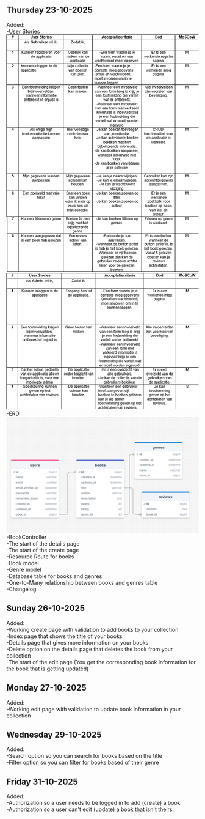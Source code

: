 ## Thursday 23-10-2025
Added: <br>
-User Stories <br>
![User Stories Gebruiker](/_changelog/images/user_stories_gebruiker.png)
![User Stories Admin](/_changelog/images/user_stories_admin.png) <br>
-ERD
![ERD](/_changelog/images/ERD.png)
-BookController <br>
-The start of the details page <br>
-The start of the create page <br>
-Resource Route for books <br>
-Book model <br>
-Genre model <br>
-Database table for books and genres <br>
-One-to-Many relationship between books and genres table <br>
-Changelog <br>

## Sunday 26-10-2025
Added: <br>
-Working create page with validation to add books to your collection <br>
-Index page that shows the title of your books <br>
-Details page that gives more information on your books <br>
-Delete option on the details page that deletes the book from your collection <br>
-The start of the edit page (You get the corresponding book information for the book that is
getting updated)

## Monday 27-10-2025
Added: <br>
-Working edit page with validation to update book information in your collection <br>

## Wednesday 29-10-2025
Added: <br>
-Search option so you can search for books based on the title <br>
-Filter option so you can filter for books based of their genre <br>

## Friday 31-10-2025
Added: <br>
-Authorization so a user needs to be logged in to add (create) a book <br>
-Authorization so a user can't edit (update) a book that isn't theirs.

